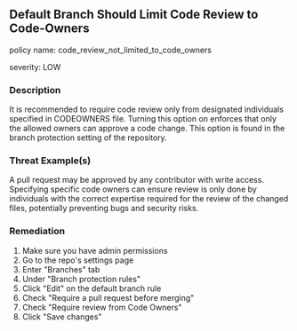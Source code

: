 
## Default Branch Should Limit Code Review to Code-Owners
policy name: code_review_not_limited_to_code_owners

severity: LOW

### Description
It is recommended to require code review only from designated individuals specified in CODEOWNERS file. Turning this option on enforces that only the allowed owners can approve a code change. This option is found in the branch protection setting of the repository.

### Threat Example(s)
A pull request may be approved by any contributor with write access. Specifying specific code owners can ensure review is only done by individuals with the correct expertise required for the review of the changed files, potentially preventing bugs and security risks.



### Remediation
1. Make sure you have admin permissions
2. Go to the repo's settings page
3. Enter "Branches" tab
4. Under "Branch protection rules"
5. Click "Edit" on the default branch rule
6. Check "Require a pull request before merging"
7. Check "Require review from Code Owners"
8. Click "Save changes"


